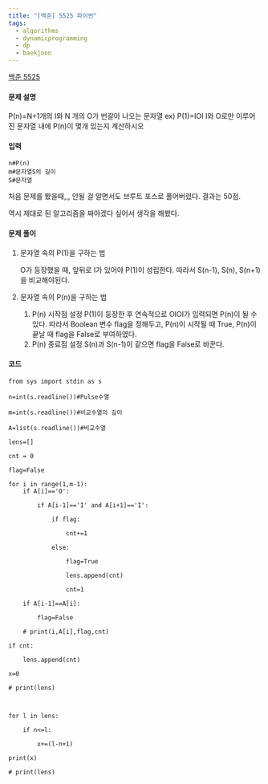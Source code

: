 ```yaml
---
title: "[백준] 5525 파이썬"
tags:
  - algorithms
  - dynamicprogramming
  - dp
  - baekjoon
---
```

[백준 5525](https://www.acmicpc.net/problem/5525)

#### 문제 설명
P(n)=N+1개의 I와 N 개의 O가 번갈아 나오는 문자열
ex) P(1)=IOI
I와 O로만 이루어진 문자열 내에 P(n)이 몇개 있는지 계산하시오
#### 입력
```
n#P(n)
m#문자열S의 길이
S#문자열
```

처음 문제를 봤을때,,, 안될 걸 알면서도 브루트 포스로 풀어버렸다. 결과는 50점.

역시 제대로 된 알고리즘을 짜야겠다 싶어서 생각을 해봤다.

#### 문제 풀이
1. 문자열 속의 P(1)을 구하는 법

	O가 등장했을 때, 앞뒤로 I가 있어야 P(1)이 성립한다.
	따라서 S(n-1), S(n), S(n+1)을 비교해야된다.
2. 문자열 속의 P(n)을 구하는 법
	1. P(n) 시작점 설정
		P(1)이 등장한 후 연속적으로 OIOI가 입력되면 P(n)이 될 수 있다. 따라서 Boolean 변수 flag을 정해두고, P(n)이 시작될 때 True, P(n)이 끝날 때 flag을 False로  부여하였다.
	2. P(n) 종료점 설정
		S(n)과 S(n-1)이 같으면 flag을 False로 바꾼다.

#### 코드

```
from sys import stdin as s

n=int(s.readline())#Pulse수열

m=int(s.readline())#비교수열의 길이

A=list(s.readline())#비교수열

lens=[]

cnt = 0

flag=False

for i in range(1,m-1):
    if A[i]=='O':

        if A[i-1]=='I' and A[i+1]=='I':

            if flag:

                cnt+=1

            else:

                flag=True

                lens.append(cnt)

                cnt=1

    if A[i-1]==A[i]:

        flag=False

    # print(i,A[i],flag,cnt)

if cnt:

    lens.append(cnt)

x=0

# print(lens)

  

for l in lens:

    if n<=l:

        x+=(l-n+1)

print(x)

# print(lens)

```

